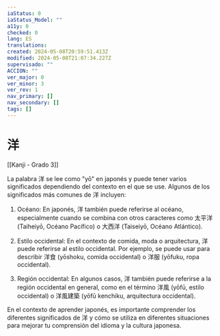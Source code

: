 ```yaml
---
iaStatus: 0
iaStatus_Model: ""
a11y: 0
checked: 0
lang: ES
translations: 
created: 2024-05-08T20:59:51.413Z
modified: 2024-05-08T21:07:34.227Z
supervisado: ""
ACCION: ""
ver_major: 0
ver_minor: 3
ver_rev: 1
nav_primary: []
nav_secondary: []
tags: []
---
```

# 洋

[[Kanji - Grado 3]]

La palabra 洋 se lee como "yō" en japonés y puede tener varios significados dependiendo del contexto en el que se use. Algunos de los significados más comunes de 洋 incluyen:

1. Océano: En japonés, 洋 también puede referirse al océano, especialmente cuando se combina con otros caracteres como 太平洋 (Taiheiyō, Océano Pacífico) o 大西洋 (Taiseiyō, Océano Atlántico).

2. Estilo occidental: En el contexto de comida, moda o arquitectura, 洋 puede referirse al estilo occidental. Por ejemplo, se puede usar para describir  洋食 (yōshoku, comida occidental) o 洋服 (yōfuku, ropa occidental).

3. Región occidental: En algunos casos, 洋 también puede referirse a la región occidental en general, como en el término 洋風 (yōfū, estilo occidental) o 洋風建築 (yōfū kenchiku, arquitectura occidental).

En el contexto de aprender japonés, es importante comprender los diferentes significados de 洋 y cómo se utiliza en diferentes situaciones para mejorar tu comprensión del idioma y la cultura japonesa.
